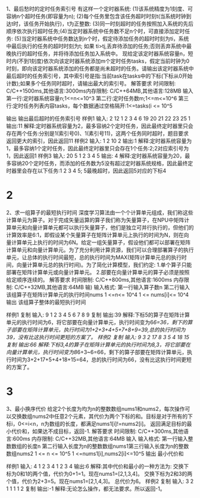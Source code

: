 1、最后愁时的定时任务索引号
有这样一个定时器系统:
(1)该系统精度为1刻度、可容纳n个超时任务(即容量为n);
(2)每个任务里包含该任务超时时刻t(当系统时钟到达t时，该任务开始执行)，t为正整数:
(3)同一时刻超时的任务按照加入系统的先后顺序依次执行超时任务;(4)当定时器系统中任务数不足n个时，可直接添加定时任务:
(5)当定时器系统中任务数达到n个时，假定待添加任务的超时时刻为ti，系统中最后执行的任务的超时时刻为t;
如果 ti>tj,丢弃待添加的任务;否则丢弃系统中最晚执行的超时任务，并将待添加任务加入系统中。
现给定该定时器系统容量n，短时内(不到1刻度)依次向该定时器系统添加m个定时任务tasks，假定当前时钟为0时刻，即向该定时器系统添加的任务都是尚未超时的任务。请输出该定时器系统中最后超时的任务索引号，其中索引号是指:当前task在tasks中的下标(下标从0开始计数);如果多个任务同时超时，请输出最大的索引号。
解答要求
时间限制: C/C++1500ms,其他语言:3000ms内存限制: C/C++64MB,其他语言:128MB
输入
第一行:定时器系统容量n;1<=n<=10^3
第二行:定时任务数m;1<=m<=10^6
第三行:定时任务列表内容tasks，每个数据通过空格隔开:1<=tasks(i
<= 10^5

输出
输出最后超时的任务索引号
样例1
输入:
2
12
1 2 3 4 6 19 20 21 22 23 25 1
 输出:11
解释:定时器系统容量为2，最多容纳2个定时任务，因此最终定时器里只会存在两个任务:分别是1(索引号0)、1(素引号11)，这两个任务同时超时，题目要求返回更大的索引，因此返回11
样例2
 输入:
1
2
10 2
输出:1
解释:定时器系统容量为1，最多容纳1个定时任务，因此最终定时器里只会存在1个任务:2;2对应索引号为1，因此返回1
样例3
输入:
20
5
1 2 3 4 5
输出:
4
解释:定时器系统容量为20，最多容纳20个定时任务，而添加的任务数为5没有超过定时器系统规格，因此最终定时器里会存在以下任务:1 2 3 4 5;
5最晚超时，因此返回5对应的下标4

# 2
2、求一组算子的最短执行时间
深度学习算法由一个个计算单元组成，我们称这些计算单元为算子。对于完成矢量运算的算子我们称为矢量算子，在NPU中矩阵计算单元和向量计算单元都可以执行矢量算子，他们是独立可并行执行的，但他们的计算效率是6:1，即假设某个矢量算子在矩阵计算单元上执行的时间为N，则在向量计算单元上执行的时间为6N。给定一组矢量算子，假设他们都可以部署在矩阵计算单元和向量计算单元。为了充分利用计算资源，我们可以合理部署算子的执行单元，让总体的执行时间最短，总的执行时间为MAX(矩阵计算单元总的执行时间，向量计算单元总的执行时间)。为了简化计算模型，我们约定:
1.单个算子只能部署在矩阵计算单元或向量计算单元。
2.部要在向量计算单元的算子必须是按照给定顺序连续的。
解答要求
时间限制: C/C++800ms,其他语言:1600ms
内存限制: C/C++32MB,其他语言:64MB
输)
输入格式:
第一行输入算子数n
第二行输入该组算子在矩阵计算单元的执行时间nums
1 <=n<= 10^4
1 <= nums[i]<= 10^4
输出
该组算子整体的最短执行时间

样例1
复制 输入:
9
1 2 3 4 5 6 7 8 9
复制 
输出:39
解释:下标5的算子在矩阵计算单元的执行时间为6，将它部要在向量计算单元，执行时间变为6*6=36，剩下的算子部要在矩阵计算单元，执行时间为1+2+3+4+5+7+8+9=39,总的执行时间为39，没有比这执行时间更短的方案了。
样例2
复制 输入:
9
3 2 17 8 3 5 4 18 15
复制 输出:66
解释:下标3,4的算子在矩阵计算单元的执行时间为8,3，将它部要在向量计算单元，执行时间变为8*6+3~6=66，剩下的算子部要在矩阵计算单元，执行时间为3+2+17+5+4+18+15=64，总的执行时间为66，没有比这执行时间更短的方案了。

# 3
3、最小换序代价
给定2个长度为均为n的整数数组nums1和nums2，每次操作可以交换数组nums2中任意2个元素，其代价为两个下标的和。目标是对于所有的下标i，0<=i<n，n为数组的长度，都满足nums1[i]!=nums2[i]。
返回满足目标的最小代价和，如果达不成目标，返回-1.
解答要求
时间限制: C/C++300ms,其他语言:600ms
内存限制: C/C++32MB,其他语言:64MB
输入
输入格式:
第一行输入整数数组的长度n
第二行输入长度为n的整数数组nums1第三行输入长度为n的整数数组nums2
1 <= n <= 10^5
1 <=nums1[i],nums2[i]<=10^5
输出
最小代价和


样例1
输入:
4
1 2 3 4
1 2 3 4
输出:6
解释:其中代价和最小的一种方法为:
交换下标为0和1的两个值，代价为0+1=1。现在nums1=[2,1,3,4]。
交换下标为2和3的两个值，代价为2+3=5。现在nums1=[2,1,4,3]。
总代价为6。
样例2
复制 输入:
3
2 1 1
1 1 2
复制 输出:-1
解释:无论怎么操作，都无法要求。所以返回-1。